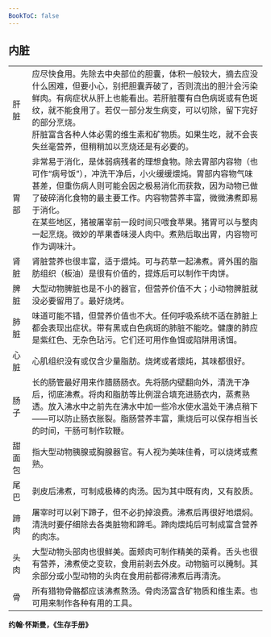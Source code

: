 ```yaml
---
BookToC: false
---
```

<style>
	th {
		display: none;
	}
</style>

## 内脏

\-|\-
:-|:-
肝脏|应尽快食用。先除去中央部位的胆囊，体积一般较大，摘去应没什么困难，但要小心，别把胆囊弄破了，否则流出的胆汁会污染鲜肉。有病症状从肝上也能看出。若肝脏覆有白色病斑或有色斑纹，就不能食用了。若仅一部分发生病变，可以切除，留下完好的部分烹烧。<br>肝脏富含各种人体必需的维生素和矿物质。如果生吃，就不会丧失丝毫营养，但稍稍加以烹烧还是有必要的。
胃部|非常易于消化，是体弱病残者的理想食物。除去胃部内容物（也可作“病号饭”），冲洗干净后，小火缓缓煨炖。胃部内容物气味甚差，但重伤病人则可能会因之极易消化而获救，因为动物已做了破碎消化食物的最主要工作。内容物营养丰富，微微沸煮即易于消化。<br>在某些地区，猪被屠宰前一段时间只喂食苹果。猪胃可以与整肉一起烹烧。微妙的苹果香味浸人肉中。煮熟后取出胃，内容物可作为调味汁。
肾脏|肾脏营养也很丰富，适于煨炖。可与药草一起沸煮。肾外围的脂肪组织（板油）是很有价值的，提炼后可以制作干肉饼。
脾脏|大型动物脾脏也是不小的器官，但营养价值不大；小动物脾脏就没必要留用了。最好烧烤。
肺脏|味道可能不错，但营养价值也不大。任何呼吸系统不适在肺脏上都会表现出症状。带有黑或白色病斑的肺脏不能吃。健康的肺应是紫红色、无杂色玷污。它们还可用作鱼饵或陷阱用诱饵。
心脏|心肌组织没有或仅含少量脂肪。烧烤或者煨炖，其味都很好。
肠子|长的肠管最好用来作腊肠肠衣。先将肠内壁翻向外，清洗干净后，彻底沸煮。将肉和脂肪等比例混合填充进肠衣内，蒸煮熟透。放入沸水中之前先在沸水中加一些冷水使水温处干沸点稍下——可以防止肠衣胀裂。脂肠营养丰富，熏烧后可以保存相当长的时间，干肠可制作软鞭。
甜面包|指大型动物胰腺或胸腺器官。有人视为美味佳肴，可以烧烤或煮熟。
尾巴|剥皮后沸煮，可制成极棒的肉汤。因为其中既有肉，又有胶质。
蹄肉|屠宰时可以剁下蹄子，但不必扔掉浪费。沸煮后再很好地煨焖。清洗时要仔细除去各类脏物和蹄毛。蹄肉煨炖后可制成富含营养的肉冻。
头肉|大型动物头部肉也很鲜美。面颊肉可制作精美的菜肴。舌头也很有营养，沸煮使之变软，食用前剥去外皮。动物脑可以腌制。其余部分或小型动物的头肉在食用前都得沸煮后再清洗。
骨|所有猎物骨骼都应该沸煮熬汤。骨肉汤富含矿物质和维生素。也可用来制作各种有用的工具。

**约翰·怀斯曼，《生存手册》**